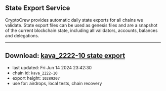 ## State Export Service
CryptoCrew provides automatic daily state exports for all chains we validate. State export files can be used as genesis files and are a snapshot of the current blockchain state, including all validators, accounts, balances and delegations.

---
**Download: [kava_2222-10 state export](https://dl-eu2.ccvalidators.com/SERVICE/kava/kava_2222-10_export_10289207.json)**
---

- last updated: Fri Jun 14 2024 23:42:30
- chain id: `kava_2222-10`
- export height: `10289207`
- use for: airdrops, local tests, chain recovery
